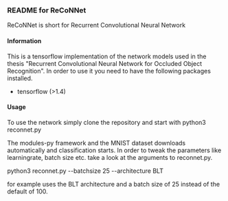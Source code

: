 ### README for ReCoNNet
ReCoNNet is short for Recurrent Convolutional Neural Network

#### Information

This is a tensorflow implementation of the network models used in the thesis "Recurrent Convolutional Neural Network for Occluded Object Recognition". In order to use it you need to have the following packages installed.

* tensorflow (>1.4)


#### Usage

To use the network simply clone the repository and start with
python3 reconnet.py

The modules-py framework and the MNIST dataset downloads automatically and classification starts. In order to tweak the parameters like learningrate, batch size etc. take a look at the arguments to reconnet.py.

python3 reconnet.py --batchsize 25 --architecture BLT

for example uses the BLT architecture and a batch size of 25 instead of the default of 100.
